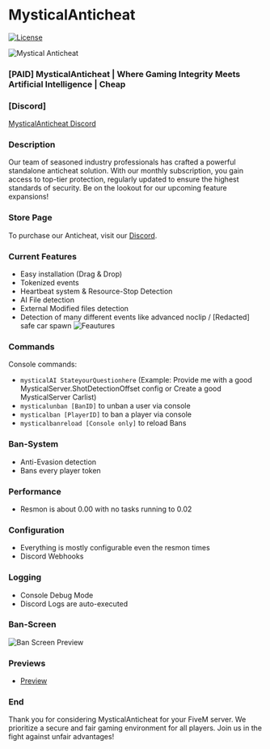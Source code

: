 # MysticalAnticheat

[![License](https://img.shields.io/badge/License-MysticalAILicense-brightgreen)](https://github.com/Mystic212/MysticalAnticheat/blob/main/LICENSE)

![Mystical Anticheat](https://media.discordapp.net/attachments/1146785776852553808/1164561877167255683/Halloween_Illustration.png?ex=6543a9c4&is=653134c4&hm=ebac632e0891bc6debc7fb6fa0b3586b0035fe0376571315536363aa06212f35&=&width=1035&height=676)
### [PAID] MysticalAnticheat | Where Gaming Integrity Meets Artificial Intelligence | Cheap

### [Discord]
[MysticalAnticheat Discord](https://discord.gg/2YXvTYkdTM)

### Description
Our team of seasoned industry professionals has crafted a powerful standalone anticheat solution. With our monthly subscription, you gain access to top-tier protection, regularly updated to ensure the highest standards of security. Be on the lookout for our upcoming feature expansions!

### Store Page
To purchase our Anticheat, visit our [Discord](https://discord.gg/2YXvTYkdTM).

### Current Features
- Easy installation (Drag & Drop)
- Tokenized events
- Heartbeat system & Resource-Stop Detection
- AI File detection
- External Modified files detection
- Detection of many different events like advanced noclip / [Redacted] safe car spawn
![Feautures](https://media.discordapp.net/attachments/1154413328328831036/1164556950923657216/205290a965abe8b13986ddcb959e9fac2b61f01a.png?ex=6543a52d&is=6531302d&hm=7c946b1df811284b24503c573908ac14edd872818bbb894167bc7d2796c00c07&=&width=1253&height=676)

### Commands
Console commands:
- `mysticalAI StateyourQuestionhere` (Example: Provide me with a good MysticalServer.ShotDetectionOffset config or Create a good MysticalServer Carlist)
- `mysticalunban [BanID]` to unban a user via console
- `mysticalban [PlayerID]` to ban a player via console
- `mysticalbanreload [Console only]` to reload Bans

### Ban-System
- Anti-Evasion detection
- Bans every player token

### Performance
- Resmon is about 0.00 with no tasks running to 0.02

### Configuration
- Everything is mostly configurable even the resmon times
- Discord Webhooks

### Logging
- Console Debug Mode
- Discord Logs are auto-executed

### Ban-Screen
![Ban Screen Preview](https://media.discordapp.net/attachments/1156839011265036339/1164286621378683020/image_7.png?ex=6542a969&is=65303469&hm=f31abf0eadedfbb75643397d37e34ecc1915e5fec88a0f15e53a6adb0ecdf49b&=)

### Previews
- [Preview](https://youtu.be/AyJ1agXbA0g?si=ho1JdxiFPATtddR4)

### End
Thank you for considering MysticalAnticheat for your FiveM server. We prioritize a secure and fair gaming environment for all players. Join us in the fight against unfair advantages!

